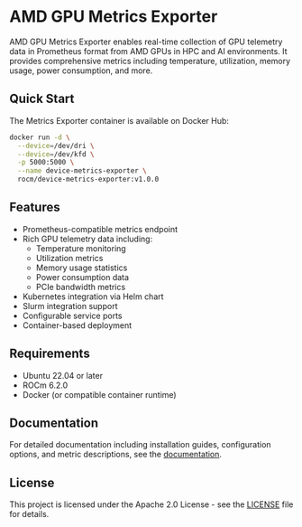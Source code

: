 # AMD GPU Metrics Exporter

AMD GPU Metrics Exporter enables real-time collection of GPU telemetry data in Prometheus format from AMD GPUs in HPC and AI environments. It provides comprehensive metrics including temperature, utilization, memory usage, power consumption, and more.

## Quick Start

The Metrics Exporter container is available on Docker Hub:

```bash
docker run -d \
  --device=/dev/dri \
  --device=/dev/kfd \
  -p 5000:5000 \
  --name device-metrics-exporter \
  rocm/device-metrics-exporter:v1.0.0
```

## Features

- Prometheus-compatible metrics endpoint
- Rich GPU telemetry data including:
  - Temperature monitoring
  - Utilization metrics
  - Memory usage statistics
  - Power consumption data
  - PCIe bandwidth metrics
- Kubernetes integration via Helm chart
- Slurm integration support
- Configurable service ports
- Container-based deployment

## Requirements

- Ubuntu 22.04 or later
- ROCm 6.2.0
- Docker (or compatible container runtime)

## Documentation

For detailed documentation including installation guides, configuration options, and metric descriptions, see the [documentation](https://dcgpu.docs.amd.com/projects/device-metrics-exporter/en/latest).

## License

This project is licensed under the Apache 2.0 License - see the [LICENSE](LICENSE) file for details.

